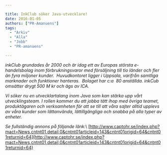 ```yaml
---

title: InkClub söker Java-utvecklare!
date: 2016-01-05
authors: ["PR-Amanuens"]
tags:
  - "Arkiv"
  - "Alla"
  - "Jobb"
  - "PR-amanuens"

---
```


*inkClub grundades år 2000 och är idag ett av Europas största
e-handelsbolag inom förbrukningsvaror med försäljning till tio länder
och fler än fyra miljoner kunder.  Huvudkontoret ligger i
Uppsala, varifrån samtliga marknader och funktioner hanteras.  Bolaget
har c:a  80 anställda. inkCub omsätter drygt 500 M kr och ägs av ICA.*

*Vi söker nu en utvecklartalang inom Java som kan stärka upp vårt
utvecklingsteam. I rollen kommer du att jobba tätt ihop med övriga
teamet, produktägaren och verksamheten för att se till att våra
sajter alltid upplevs av våra kunder som lättanvända, lättillgängliga
och snabba på alla typer av enheter.*

*Se fullständig annons på följande
länk:*\ [http://www.captohr.se/index.php?mact=News,cntnt01,detail,0&cntnt01articleid=143&cntnt01origid=64&cntnt01returnid=64](http://www.captohr.se/index.php?mact=News,cntnt01,detail,0&cntnt01articleid=143&cntnt01origid=64&cntnt01returnid=64)